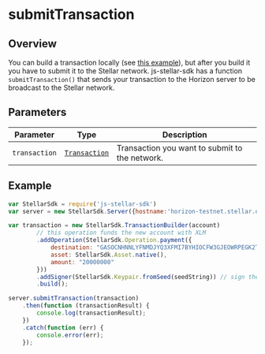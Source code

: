 # submitTransaction

## Overview

You can build a transaction locally (see [this example](../readme.md#building-transactions)), but after you build it you have to submit it to the Stellar network.  js-stellar-sdk has a function `submitTransaction()` that sends your transaction to the Horizon server to be broadcast to the Stellar network.

## Parameters

| Parameter | Type | Description |
| --- | --- | --- |
| `transaction` | [`Transaction`](https://github.com/stellar/js-stellar-base/blob/master/src/transaction.js) | Transaction you want to submit to the network.|

## Example

```js
var StellarSdk = require('js-stellar-sdk')
var server = new StellarSdk.Server({hostname:'horizon-testnet.stellar.org', secure: true, port: 443});

var transaction = new StellarSdk.TransactionBuilder(account)
        // this operation funds the new account with XLM
        .addOperation(StellarSdk.Operation.payment({
            destination: "GASOCNHNNLYFNMDJYQ3XFMI7BYHIOCFW3GJEOWRPEGK2TDPGTG2E5EDW",
            asset: StellarSdk.Asset.native(),
            amount: "20000000"
        }))
        .addSigner(StellarSdk.Keypair.fromSeed(seedString)) // sign the transaction
        .build();

server.submitTransaction(transaction)
    .then(function (transactionResult) {
        console.log(transactionResult);
    })
    .catch(function (err) {
        console.error(err);
    });
```
